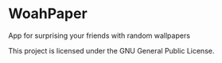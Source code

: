 # WoahPaper
App for surprising your friends with random wallpapers

This project is licensed under the GNU General Public License.
